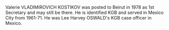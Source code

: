 Valerie VLADIMIROVICH KOSTIKOV was posted to Beirut in 1978 as 1st Secretary and may still be there. He is identified KGB and served in Mexico City from 1961-71. He was Lee Harvey OSWALD's KGB case officer in Mexico.